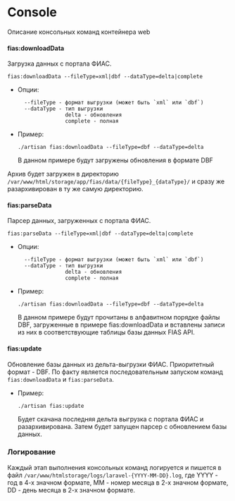 # Console

Описание консольных команд контейнера web

#### fias:downloadData
Загрузка данных с портала ФИАС.

`fias:downloadData --fileType=xml|dbf --dataType=delta|complete`

- Опции:

        --fileType - формат выгрузки (может быть `xml` или `dbf`)
        --dataType - тип выгрузки
                     delta - обновления
                     complete - полная
- Пример:
        
    ```shell script
    ./artisan fias:downloadData --fileType=dbf --dataType=delta
    ```
   В данном примере будут загружены обновления в формате DBF

Архив будет загружен в директорию `/var/www/html/storage/app/fias/data/{fileType}_{dataType}/` и сразу же разархивирован 
в ту же самую директорию.

#### fias:parseData
Парсер данных, загруженных с портала ФИАС.

`fias:parseData --fileType=xml|dbf --dataType=delta|complete`

- Опции:

        --fileType - формат выгрузки (может быть `xml` или `dbf`)
        --dataType - тип выгрузки
                     delta - обновления
                     complete - полная
- Пример:
        
    ```shell script
    ./artisan fias:downloadData --fileType=dbf --dataType=delta
    ```
   В данном примере будут прочитаны в алфавитном порядке файлы DBF, загруженные в примере fias:downloadData и вставлены 
   записи из них в соответствующие таблицы базы данных FIAS API.

#### fias:update
Обновление базы данных из дельта-выгрузки ФИАС. Приоритетный формат - DBF.
По факту является последовательным запуском команд `fias:downloadData` 
и `fias:parseData`.

- Пример:
        
    ```shell script
    ./artisan fias:update
    ```
   Будет скачана последняя дельта выгрузка с портала ФИАС 
   и разархивирована. Затем будет запущен парсер с обновлением 
   базы данных.
 
### Логирование
  
Каждый этап выполнения консольных команд логируется и пишется в файл `/var/www/htmlstorage/logs/laravel-{YYYY-MM-DD}.log`, 
где YYYY - год в 4-х значном формате, MM - номер месяца в 2-х значном формате, DD - день месяца в 2-х значном формате.

